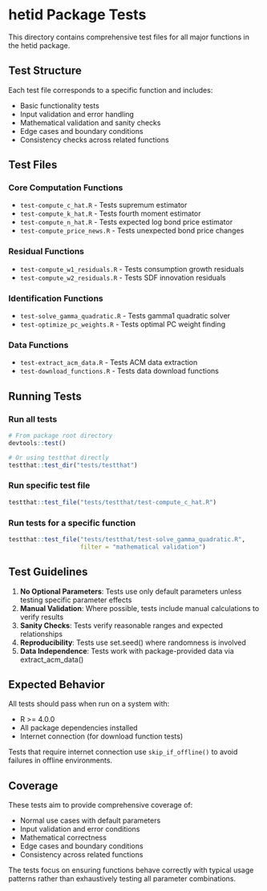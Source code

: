 # hetid Package Tests

This directory contains comprehensive test files for all major functions in the hetid package.

## Test Structure

Each test file corresponds to a specific function and includes:
- Basic functionality tests
- Input validation and error handling
- Mathematical validation and sanity checks
- Edge cases and boundary conditions
- Consistency checks across related functions

## Test Files

### Core Computation Functions
- `test-compute_c_hat.R` - Tests supremum estimator
- `test-compute_k_hat.R` - Tests fourth moment estimator
- `test-compute_n_hat.R` - Tests expected log bond price estimator
- `test-compute_price_news.R` - Tests unexpected bond price changes

### Residual Functions
- `test-compute_w1_residuals.R` - Tests consumption growth residuals
- `test-compute_w2_residuals.R` - Tests SDF innovation residuals

### Identification Functions
- `test-solve_gamma_quadratic.R` - Tests gamma1 quadratic solver
- `test-optimize_pc_weights.R` - Tests optimal PC weight finding

### Data Functions
- `test-extract_acm_data.R` - Tests ACM data extraction
- `test-download_functions.R` - Tests data download functions

## Running Tests

### Run all tests
```r
# From package root directory
devtools::test()

# Or using testthat directly
testthat::test_dir("tests/testthat")
```

### Run specific test file
```r
testthat::test_file("tests/testthat/test-compute_c_hat.R")
```

### Run tests for a specific function
```r
testthat::test_file("tests/testthat/test-solve_gamma_quadratic.R",
                    filter = "mathematical validation")
```

## Test Guidelines

1. **No Optional Parameters**: Tests use only default parameters unless testing specific parameter effects
2. **Manual Validation**: Where possible, tests include manual calculations to verify results
3. **Sanity Checks**: Tests verify reasonable ranges and expected relationships
4. **Reproducibility**: Tests use set.seed() where randomness is involved
5. **Data Independence**: Tests work with package-provided data via extract_acm_data()

## Expected Behavior

All tests should pass when run on a system with:
- R >= 4.0.0
- All package dependencies installed
- Internet connection (for download function tests)

Tests that require internet connection use `skip_if_offline()` to avoid failures in offline environments.

## Coverage

These tests aim to provide comprehensive coverage of:
- Normal use cases with default parameters
- Input validation and error conditions
- Mathematical correctness
- Edge cases and boundary conditions
- Consistency across related functions

The tests focus on ensuring functions behave correctly with typical usage patterns rather than exhaustively testing all parameter combinations.
